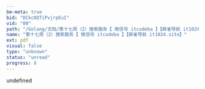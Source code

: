 ```yaml
---
bm-meta: true
bid: "DCkcOQTiPvjrpEuI"
vid: "00"
path: "/Golang/文档/第十七周（2）搜索服务【 微信号 itcodeba 】【麻雀导航 it1024.site】.pdf"
name: "第十七周（2）搜索服务【 微信号 itcodeba 】【麻雀导航 it1024.site】"
ext: pdf
visual: false
type: "unknown"
status: "unread"
progress: 8
---
```

undefined
